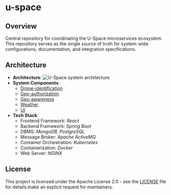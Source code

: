# u-space

## Overview
Central repository for coordinating the U-Space microservices ecosystem. This repository serves as the single source of truth for system-wide configurations, documentation, and integration specifications.

## Architecture
- **Architecture**: ![U-Space system architecture](architecture/architecture.png "System architecture")
- **System Components**:
    - [Drone-identification](https://gitlab.com/u-space_lecco_brianza/drone-identification)
    - [Geo-authorization](https://gitlab.com/u-space_lecco_brianza/geo-authorization)
    - [Geo-awareness](https://gitlab.com/u-space_lecco_brianza/geo-awareness)
    - [Weather](https://gitlab.com/u-space_lecco_brianza/weather) 
    - [UI](https://gitlab.com/u-space_lecco_brianza/ui) 
- **Tech Stack**:
    - Frontend Framework: *React*
    - Backend Framework: *Spring Boot*
    - DBMS: *MongoDB, PostgreSQL*
    - Message Broker: *Apache ActiveMQ*
    - Container Orchestration: *Kubernetes*
    - Containerization: *Docker*
    - Web Server: *NGINX*

## License

This project is licensed under the Apache License 2.0 - see the [LICENSE](LICENSE) file for details.make an explicit request for maintainers.
